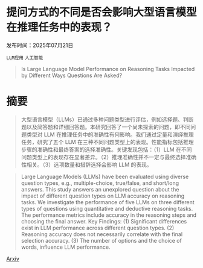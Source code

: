 # 提问方式的不同是否会影响大型语言模型在推理任务中的表现？

发布时间：2025年07月21日

`LLM应用` `人工智能`

> Is Large Language Model Performance on Reasoning Tasks Impacted by Different Ways Questions Are Asked?

# 摘要

> 大型语言模型（LLMs）已通过多种问题类型进行评估，例如选择题、判断题以及简答题和详细回答题。本研究回答了一个尚未探索的问题，即不同问题类型对 LLM 在推理任务中的准确性有何影响。我们通过定量和演绎推理任务，研究了五个 LLM 在三种不同问题类型上的表现。性能指标包括推理步骤的准确性和最终答案的选择准确性。关键发现包括：（1）LLM 在不同问题类型上的表现存在显著差异。（2）推理准确性并不一定与最终选择准确性相关。（3）选项数量和措辞选择会影响 LLM 的表现。

> Large Language Models (LLMs) have been evaluated using diverse question types, e.g., multiple-choice, true/false, and short/long answers. This study answers an unexplored question about the impact of different question types on LLM accuracy on reasoning tasks. We investigate the performance of five LLMs on three different types of questions using quantitative and deductive reasoning tasks. The performance metrics include accuracy in the reasoning steps and choosing the final answer. Key Findings: (1) Significant differences exist in LLM performance across different question types. (2) Reasoning accuracy does not necessarily correlate with the final selection accuracy. (3) The number of options and the choice of words, influence LLM performance.

[Arxiv](https://arxiv.org/abs/2507.15707)